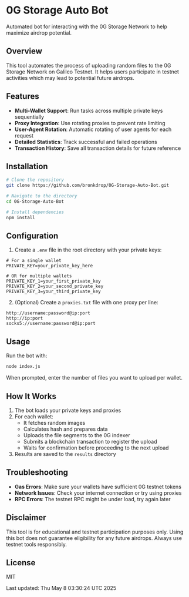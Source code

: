 # 0G Storage Auto Bot

Automated bot for interacting with the 0G Storage Network to help maximize airdrop potential.

## Overview

This tool automates the process of uploading random files to the 0G Storage Network on Galileo Testnet. It helps users participate in testnet activities which may lead to potential future airdrops.

## Features

- **Multi-Wallet Support**: Run tasks across multiple private keys sequentially
- **Proxy Integration**: Use rotating proxies to prevent rate limiting
- **User-Agent Rotation**: Automatic rotating of user agents for each request
- **Detailed Statistics**: Track successful and failed operations
- **Transaction History**: Save all transaction details for future reference

## Installation

```bash
# Clone the repository
git clone https://github.com/bronkdrop/0G-Storage-Auto-Bot.git

# Navigate to the directory
cd 0G-Storage-Auto-Bot

# Install dependencies
npm install
```

## Configuration

1. Create a `.env` file in the root directory with your private keys:

```
# For a single wallet
PRIVATE_KEY=your_private_key_here

# OR for multiple wallets
PRIVATE_KEY_1=your_first_private_key
PRIVATE_KEY_2=your_second_private_key
PRIVATE_KEY_3=your_third_private_key
```

2. (Optional) Create a `proxies.txt` file with one proxy per line:

```
http://username:password@ip:port
http://ip:port
socks5://username:password@ip:port
```

## Usage

Run the bot with:

```bash
node index.js
```

When prompted, enter the number of files you want to upload per wallet.

## How It Works

1. The bot loads your private keys and proxies
2. For each wallet:
   - It fetches random images
   - Calculates hash and prepares data
   - Uploads the file segments to the 0G indexer
   - Submits a blockchain transaction to register the upload
   - Waits for confirmation before proceeding to the next upload
3. Results are saved to the `results` directory

## Troubleshooting

- **Gas Errors**: Make sure your wallets have sufficient 0G testnet tokens
- **Network Issues**: Check your internet connection or try using proxies
- **RPC Errors**: The testnet RPC might be under load, try again later

## Disclaimer

This tool is for educational and testnet participation purposes only. Using this bot does not guarantee eligibility for any future airdrops. Always use testnet tools responsibly.

## License

MIT

Last updated: Thu May  8 03:30:24 UTC 2025

